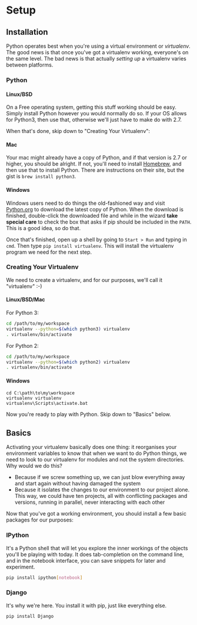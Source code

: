 # Setup

## Installation

Python operates best when you're using a virtual environment or *virtualenv*.
The good news is that once you've got a virtualenv working, everyone's on the
same level.  The bad news is that actually *setting up* a virtualenv varies
between platforms.

### Python

#### Linux/BSD

On a Free operating system, getting this stuff working should be easy.  Simply
install Python however you would normally do so.  If your OS allows for Python3,
then use that, otherwise we'll just have to make do with 2.7.

When that's done, skip down to "Creating Your Virtualenv":

#### Mac

Your mac might already have a copy of Python, and if that version is 2.7 or
higher, you should be alright.  If not, you'll need to install
[Homebrew](http://brew.sh/), and then use that to install Python.  There are
instructions on their site, but the gist is `brew install python3`.

#### Windows

Windows users need to do things the old-fashioned way and visit
[Python.org](https://www.python.org/downloads/windows/) to download the latest
copy of Python.  When the download is finished, double-click the downloaded file
and while in the wizard **take special care** to check the box that asks if pip
should be included in the `PATH`.  This is a good idea, so do that.

Once that's finished, open up a shell by going to `Start > Run` and typing in
`cmd`.  Then type `pip install virtualenv`.  This will install the virtualenv
program we need for the next step.

### Creating Your Virtualenv

We need to create a virtualenv, and for our purposes, we'll call it
"virtualenv" :-)

#### Linux/BSD/Mac

For Python 3:

```bash
cd /path/to/my/workspace
virtualenv --python=$(which python3) virtualenv
. virtualenv/bin/activate
```

For Python 2:

```bash
cd /path/to/my/workspace
virtualenv --python=$(which python2) virtualenv
. virtualenv/bin/activate
```

#### Windows

```
cd C:\path\to\my\workspace
virtualenv virtualenv
virtualenv\Scripts\activate.bat
```

Now you're ready to play with Python.  Skip down to "Basics" below.

## Basics

Activating your virtualenv basically does one thing: it reorganises your
environment variables to know that when we want to do Python things, we need to
look to our virtualenv for modules and not the system directories.  Why would we
do this?

* Because if we screw something up, we can just blow everything away and start
  again without having damaged the system
* Because it isolates the changes to our environment to our project alone.  This
  way, we could have ten projects, all with conflicting packages and versions,
  running in parallel, never interacting with each other

Now that you've got a working environment, you should install a few basic
packages for our purposes:

### IPython

It's a Python shell that will let you explore the inner workings of the objects
you'll be playing with today.  It does tab-completion on the command line, and
in the notebook interface, you can save snippets for later and experiment.

```bash
pip install ipython[notebook]
```

### Django

It's why we're here.  You install it with pip, just like everything else.

```bash
pip install Django
```
